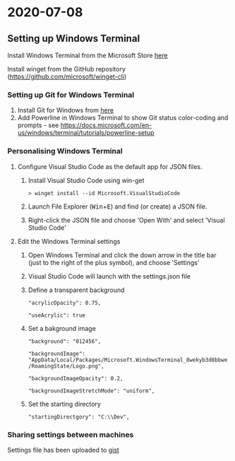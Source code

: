 # 2020-07-08

## Setting up Windows Terminal

Install Windows Terminal from the Microsoft Store [here](https://aka.ms/terminal)

Install winget from the GitHub repository (<https://github.com/microsoft/winget-cli>)

### Setting up Git for Windows Terminal

1. Install Git for Windows from [here](https://git-scm.com/downloads)
2. Add Powerline in Windows Terminal to show Git status color-coding and prompts - see <https://docs.microsoft.com/en-us/windows/terminal/tutorials/powerline-setup>

### Personalising Windows Terminal

1. Configure Visual Studio Code as the default app for JSON files.
    1. Install Visual Studio Code using win-get

        ```> winget install --id Microsoft.VisualStudioCode```

    2. Launch File Explorer (<kbd>Win</kbd>+<kbd>E</kbd>) and find (or create) a JSON file.
    3. Right-click the JSON file and choose 'Open With' and select 'Visual Studio Code'

2. Edit the Windows Terminal settings
    1. Open Windows Terminal and click the down arrow in the title bar (just to the right of the plus symbol), and choose 'Settings'
    2. Visual Studio Code will launch with the settings.json file
    3. Define a transparent background

        ```"acrylicOpacity": 0.75,```

        ```"useAcrylic": true```

    4. Set a bakground image

        ```"background": "012456",```

        ```"backgroundImage": "AppData/Local/Packages/Microsoft.WindowsTerminal_8wekyb3d8bbwe/RoamingState/Logo.png",```

        ```"backgroundImageOpacity": 0.2,```

        ```"backgroundImageStretchMode": "uniform",```

    5. Set the starting directory

        ```"startingDirectgory": "C:\\Dev",```

### Sharing settings between machines

Settings file has been uploaded to [gist](https://gist.github.com/cookdavid/ddf235ff72508cd8240dd2b2b2885acd)